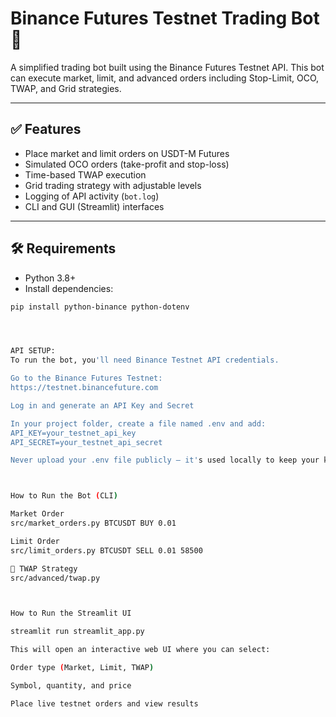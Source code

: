 # Binance Futures Testnet Trading Bot 🤖

A simplified trading bot built using the Binance Futures Testnet API. This bot can execute market, limit, and advanced orders including Stop-Limit, OCO, TWAP, and Grid strategies.

---

## ✅ Features

- Place market and limit orders on USDT-M Futures
- Simulated OCO orders (take-profit and stop-loss)
- Time-based TWAP execution
- Grid trading strategy with adjustable levels
- Logging of API activity (`bot.log`)
- CLI and GUI (Streamlit) interfaces

---

## 🛠️ Requirements

- Python 3.8+
- Install dependencies:

```bash
pip install python-binance python-dotenv




API SETUP:
To run the bot, you'll need Binance Testnet API credentials.

Go to the Binance Futures Testnet:
https://testnet.binancefuture.com

Log in and generate an API Key and Secret

In your project folder, create a file named .env and add:
API_KEY=your_testnet_api_key
API_SECRET=your_testnet_api_secret

Never upload your .env file publicly — it's used locally to keep your keys secure.



How to Run the Bot (CLI)

Market Order
src/market_orders.py BTCUSDT BUY 0.01

Limit Order
src/limit_orders.py BTCUSDT SELL 0.01 58500

🔵 TWAP Strategy
src/advanced/twap.py



How to Run the Streamlit UI

streamlit run streamlit_app.py

This will open an interactive web UI where you can select:

Order type (Market, Limit, TWAP)

Symbol, quantity, and price

Place live testnet orders and view results

